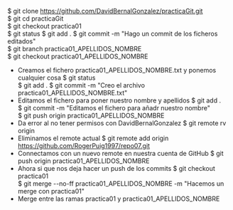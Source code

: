 $ git clone https://github.com/DavidBernalGonzalez/practicaGit.git  
$ git cd practicaGit  
$ git checkout practica01  
$ git status 
$ git add . 
$ git commit -m "Hago un commit de los ficheros editados"  
$ git branch practica01_APELLIDOS_NOMBRE  
$ git checkout practica01_APELLIDOS_NOMBRE 
* Creamos el fichero practica01_APELLIDOS_NOMBRE.txt y ponemos cualquier cosa
$ git status  
$ git add .
$ git commit -m "Creo el archivo practica01_APELLIDOS_NOMBRE.txt"  
* Editamos el fichero para poner nuestro nombre y apellidos
$ git add .  
$ git commit -m "Editamos el fichero para añadr nuestro nombre"  
$ git push origin practica01_APELLIDOS_NOMBRE  
* Da error al no tener permisos con DavidBernalGonzalez
$ git remote rv origin  
* Eliminamos el remote actual
$ git remote add origin https://github.com/RogerPuig1997/repo07.git  
* Connectamos con un nuevo remote en nuestra cuenta de GitHub
$ git push origin practica01_APELLIDOS_NOMBRE  
* Ahora si que nos deja hacer un push de los commits
$ git checkout practica01  
$ git merge --no-ff practica01_APELLIDOS_NOMBRE -m "Hacemos un merge con practica01"  
* Merge entre las ramas practica01 y practica01_APELLIDOS_NOMBRE